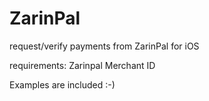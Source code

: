 # ZarinPal
request/verify payments from ZarinPal for iOS

requirements: Zarinpal Merchant ID

Examples are included :-)
